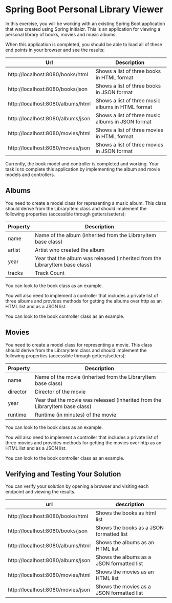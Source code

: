 # Spring Boot Personal Library Viewer

In this exercise, you will be working with an existing Spring Boot application 
that was created using Spring Initialzr.  This is an application for viewing a
personal library of books, movies and music albums.

When this application is completed, you should be able to load all of these end
points in your browser and see the results:

| Url                               | Description                                       |
| --------------------------------- | ------------------------------------------------- |
| http://localhost:8080/books/html  | Shows a list of three books in HTML format        |
| http://localhost:8080/books/json  | Shows a list of three books in JSON format        |
| http://localhost:8080/albums/html | Shows a list of three music albums in HTML format |
| http://localhost:8080/albums/json | Shows a list of three music albums in JSON format |
| http://localhost:8080/movies/html | Shows a list of three movies in HTML format       |
| http://localhost:8080/movies/json | Shows a list of three movies in JSON format       |

Currently, the book model and controller is completed and working.  Your task is to
complete this application by implementing the album and movie models and controllers.

## Albums

You need to create a model class for representing a music album.  This class should 
derive from the LibraryItem class and should implement the following properties
(accessible through getters/setters):

| Property | Description                                                                  |
| -------- |------------------------------------------------------------------------------|
| name     | Name of the album (inherited from the LibraryItem base class)                |
| artist   | Artist who created the album                                                 |
| year     | Year that the album was released (inherited from the LibraryItem base class) |
| tracks   | Track Count                                                                  |

You can look to the book class as an example.

You will also need to implement a controller that includes a private list of
three albums and provides methods for getting the albums over http as an HTML
list and as a JSON list.

You can look to the book controller class as an example.

## Movies

You need to create a model class for representing a movie.  This class should 
derive from the LibraryItem class and should implement the following properties
(accessible through getters/setters):

| Property | Description                                                                   |
| -------- |-------------------------------------------------------------------------------|
| name     | Name of the movie (inherited from the LibraryItem base class)                 |
| director | Director of the movie                                                         |
| year     | Year that the movie was released (inherited from the LibraryItem base class)  |
| runtime  | Runtime (in minutes) of the movie                                             |

You can look to the book class as an example.

You will also need to implement a controller that includes a private list of
three movies and provides methods for getting the movies over http as an HTML
list and as a JSON list.

You can look to the book controller class as an example.

## Verifying and Testing Your Solution

You can verify your solution by opening a browser and visiting each endpoint
and viewing the results.

| url                               | description                               |
| --------------------------------- | ----------------------------------------- |
| http://localhost:8080/books/html  | Shows the books as html list              |
| http://localhost:8080/books/json  | Shows the books as a JSON formatted list  |
| http://localhost:8080/albums/html | Shows the albums as an HTML list          |
| http://localhost:8080/albums/json | Shows the albums as a JSON formatted list |
| http://localhost:8080/movies/html | Shows the movies as an HTML list          |
| http://localhost:8080/movies/json | Shows the movies as a JSON formatted list |

